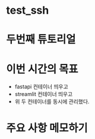 # test_ssh

# 두번째 튜토리얼
# 이번 시간의 목표
- fastapi 컨테이너 띄우고
- streamlit 컨테이너 띄우고
- 위 두 컨테이너를 동시에 관리했다.

# 주요 사항 메모하기